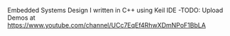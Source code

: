 Embedded Systems Design I written in C++ using Keil IDE
	-TODO: Upload Demos at https://www.youtube.com/channel/UCc7EqEf4RhwXDmNPoF1BbLA

  
